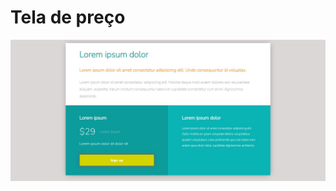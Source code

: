 <h1>Tela de preço</h1>
<a href='https://musing-goldberg-5b9afe.netlify.app/'><img src='site.jpg'></a>
